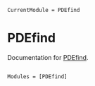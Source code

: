```@meta
CurrentModule = PDEfind
```

# PDEfind

Documentation for [PDEfind](https://github.com/dknatan/PDEfind.jl).

```@index
```

```@autodocs
Modules = [PDEfind]
```
